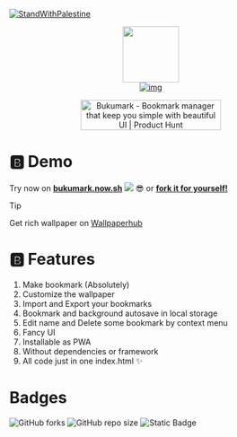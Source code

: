 [![StandWithPalestine](https://raw.githubusercontent.com/Safouene1/support-palestine-banner/master/StandWithPalestine.svg)](https://techforpalestine.org/learn-more)

<div align="center">

[<img src="https://bukumark.vercel.app/logo.svg" width="100">](https://bukumark.now.sh/)  
[![img](https://bukumark.vercel.app/wordmark.svg)](https://bukumark.now.sh/)

<a href="https://www.producthunt.com/posts/bukumark?utm_source=badge-featured&utm_medium=badge&utm_souce=badge-bukumark" target="_blank"><img src="https://api.producthunt.com/widgets/embed-image/v1/featured.svg?post_id=445167&theme=light" alt="Bukumark - Bookmark&#0032;manager&#0032;that&#0032;keep&#0032;you&#0032;simple&#0032;with&#0032;beautiful&#0032;UI | Product Hunt" style="width: 250px; height: 54px;" width="250" height="54" /></a>

</div>

# 🅱️ Demo

Try now on **[bukumark.now.sh](https://bukumark.now.sh/)** [![](https://vercelbadge.vercel.app/api/LIGMATV/Bukumark)](https://github.com/LIGMATV/Bukumark/deployments/Production) 😎 or **[fork it for yourself!](https://github.com/LIGMATV/Bukumark/fork)**

> [!TIP]
> Get rich wallpaper on [Wallpaperhub](https://www.wallpaperhub.app/)

# 🅱️ Features

1. Make bookmark (Absolutely)
2. Customize the wallpaper
3. Import and Export your bookmarks
4. Bookmark and background autosave in local storage
5. Edit name and Delete some bookmark by context menu
6. Fancy UI
7. Installable as PWA
8. Without dependencies or framework
9. All code just in one index.html ✨

# Badges
![GitHub forks](https://img.shields.io/github/forks/LIGMATV/Bukumark) 
![GitHub repo size](https://img.shields.io/github/repo-size/LIGMATV/Bukumark?color=8C6984)
![Static Badge](https://img.shields.io/badge/CHANGELOG-8C6984)
